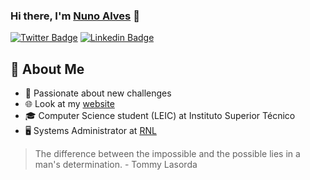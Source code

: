 ### Hi there, I'm [Nuno Alves][website] 👋

[![Twitter Badge](https://img.shields.io/badge/-@nalves599-2da0ba?style=flat-square&labelColor=2da0ba&logo=twitter&logoColor=white&link=https://twitter.com/nalves599)](https://twitter.com/nalves599) 
[![Linkedin Badge](https://img.shields.io/badge/-Nuno%20Alves-2da0ba?style=flat-square&logo=Linkedin&logoColor=white&link=https://www.linkedin.com/in/nuno-francisco-alves/)](https://www.linkedin.com/in/nuno-francisco-alves/) 
## 👨 About Me
- 🚀 Passionate about new challenges
- 🌐 Look at my [website][website]
- 🎓 Computer Science student (LEIC) at Instituto Superior Técnico
- ️🖥️ Systems Administrator at [RNL](https://rnl.tecnico.ulisboa.pt)

> The difference between the impossible and the possible lies in a man's determination. - Tommy Lasorda

[github]: https://github.com/nalves599
[website]: https://nfalves.pt
